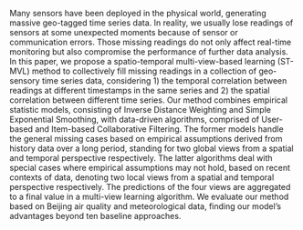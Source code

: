 Many sensors have  been deployed in the physical world, generating massive geo-tagged time series data. In reality, we usually lose readings of sensors at some unexpected moments
because of sensor or communication errors. Those missing rea­dings do not only affect real-time monitoring but also com­promise the performance of further data analysis. In this paper, we propose a spatio-temporal multi-view-based learning (ST-MVL) method to collec­tively fill missing readings in a collection of geo-sensory time series data, considering 1) the temporal correlation between readings at different timestamps in the same series and 2) the spatial correlation between different time series. Our meth­od combines empirical statistic models, consisting of Inverse Dis­tance Weighting and Simple Expone­ntial Smooth­ing, with data-driven algorithms, com­prised of User-based and Item-based Collaborative Filtering. The former models handle the general missing cases based on empirical assumptions derived from his­tory data over a long period, stand­ing for two global views from a spatial and temporal perspective respe­ctively. The latter algorithms deal with special cases where empirical assumptions may not hold, based on recent contexts of data, denoting two local views from a spatial and temporal perspective respectiv­ely. The predictions of the four views are aggregated to a final value in a multi-view learning algorithm. We evaluate our method based on Beijing air quality and meteorological data, finding our model’s advan­tages beyond ten baseline approaches.
